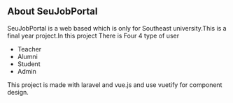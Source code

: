 
## About SeuJobPortal

SeuJobPortal is a web based which is only for Southeast university.This is a final year project.In this project There is Four 4 type of user 
- Teacher 
- Alumni
- Student 
- Admin

This project is made with laravel and vue.js and use vuetify for component design.
